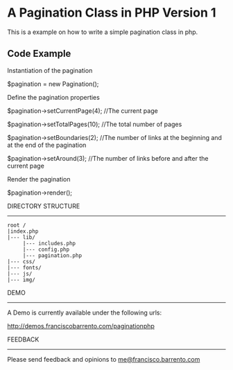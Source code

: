 A Pagination Class in PHP Version 1
=======================================

This is a example on how to write a simple pagination class in php.

## Code Example

Instantiation of the pagination

$pagination = new Pagination();

Define the pagination properties

$pagination->setCurrentPage(4); //The current page

$pagination->setTotalPages(10); //The total number of pages 

$pagination->setBoundaries(2); //The number of links at the beginning and at the end of the pagination

$pagination->setAround(3); //The number of links before and after the current page

Render the pagination

$pagination->render();

DIRECTORY STRUCTURE
___________________

```
root /
|index.php
|--- lib/
     |--- includes.php
     |--- config.php
     |--- pagination.php
|--- css/
|--- fonts/
|--- js/
|--- img/
```

DEMO
____

A Demo is currently available under the following urls:

<a href="http://demos.franciscobarrento.com/paginationphp">http://demos.franciscobarrento.com/paginationphp</a>

FEEDBACK
________

Please send feedback and opinions to <a href="mailto:me@francisco.barrento.com">me@francisco.barrento.com</a>




